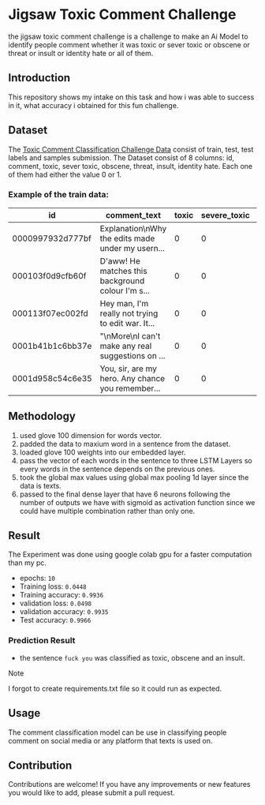 # Jigsaw Toxic Comment Challenge

the jigsaw toxic comment challenge is a challenge to make an Ai Model to identify people comment whether it was toxic or sever toxic or obscene or threat or insult or identity hate or all of them.

## Introduction

This repository shows my intake on this task and how i was able to success in it, what accuracy i obtained for this fun challenge.

## Dataset

The [Toxic Comment Classification Challenge Data](https://www.kaggle.com/c/jigsaw-toxic-comment-classification-challenge/data) consist of train, test, test labels and samples submission.
The Dataset consist of 8 columns: id, comment, toxic, sever toxic, obscene, threat, insult, identity hate.
Each one of them had either the value 0 or 1.

### Example of the train data:

| id | comment_text | toxic |	severe_toxic | obscene | threat | insult | identity_hate |
| --- | --- | --- | --- | --- | --- | --- | --- | 
| 0000997932d777bf | Explanation\nWhy the edits made under my usern... | 0 | 0 | 0 | 0 | 0 | 0 |
| 000103f0d9cfb60f | D'aww! He matches this background colour I'm s...	| 0 | 0 | 0 | 0 | 0 | 0 |
| 000113f07ec002fd | Hey man, I'm really not trying to edit war. It...	| 0 | 0 | 0 | 0 | 0 | 0 |
| 0001b41b1c6bb37e | "\nMore\nI can't make any real suggestions on ...	| 0 | 0 | 0 | 0 | 0 | 0 |
| 0001d958c54c6e35 | You, sir, are my hero. Any chance you remember...	| 0 | 0 | 0 | 0 | 0 | 0 |

## Methodology

  1. used glove 100 dimension for words vector.
  2. padded the data to maxium word in a sentence from the dataset.
  3. loaded glove 100 weights into our embedded layer.
  4. pass the vector of each words in the sentence to three LSTM Layers so every words in the sentence depends on the previous ones.
  5. took the global max values using global max pooling 1d layer since the data is texts.
  6. passed to the final dense layer that have 6 neurons following the number of outputs we have with sigmoid as activation function since we could have multiple combination rather than only one.

## Result

The Experiment was done using google colab gpu for a faster computation than my pc.

- epochs: `10`
- Training loss: `0.0448`
- Training accuracy: `0.9936`
- validation loss: `0.0498`
- validation accuracy: `0.9935`
- Test accuracy: `0.9966`

### Prediction Result

- the sentence `fuck you` was classified as toxic, obscene and an insult.

> [!NOTE]
> I forgot to create requirements.txt file so it could run as expected.

## Usage

The comment classification model can be use in classifying people comment on social media or any platform that texts is used on.

## Contribution

Contributions are welcome! If you have any improvements or new features you would like to add, please submit a pull request. 
